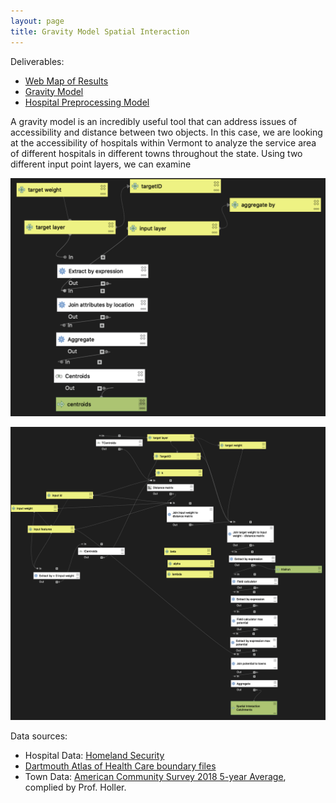 ```yaml
---
layout: page
title: Gravity Model Spatial Interaction
---
```


Deliverables:
- [Web Map of Results](assets/gravity)
- [Gravity Model](gravitymodel.model3)
- [Hospital Preprocessing Model](preprocessing.model3)

A gravity model is an incredibly useful tool that can address issues of accessibility and distance between two objects. In this case, we are looking at the accessibility of hospitals within Vermont to analyze the service area of different hospitals in different towns throughout the state. Using two different input point layers, we can examine

![Hospital data preprocessed model](preprocessing.png)

![Gravity model](gravitymodelmap.png)

Data sources:
- Hospital Data: [Homeland Security](https://hifld-geoplatform.opendata.arcgis.com/datasets/6ac5e325468c4cb9b905f1728d6fbf0f_0)
- [Dartmouth Atlas of Health Care boundary files](https://atlasdata.dartmouth.edu/downloads/supplemental#boundaries)
- Town Data: [American Community Survey 2018 5-year Average](netown.gpkg), complied by Prof. Holler.
